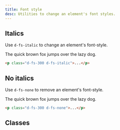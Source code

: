 ```yaml
---
title: Font style
desc: Utilities to change an element's font styles.
---
```


## Italics

Use `d-fs-italic` to change an element's font-style.

<code-well-header class="d-d-flex d-jc-center d-fd-column d-p24 d-bgc-purple-100 d-w100p d-hmn102" custom>
  <p class="d-fs-300 d-fc-purple-400 d-fs-italic">The quick brown fox jumps over the lazy dog.</p>
</code-well-header>

```html
<p class="d-fs-300 d-fs-italic">...</p>
```

## No italics

Use `d-fs-none` to remove an element's font-style.

<code-well-header class="d-d-flex d-jc-center d-fd-column d-p24 d-bgc-purple-100 d-w100p d-hmn102" custom>
  <p class="d-fs-300 d-fc-purple-400 d-fs-none">The quick brown fox jumps over the lazy dog.</p>
</code-well-header>

```html
<p class="d-fs-300 d-fs-none">...</p>
```

<script setup>
  import { style } from '@data/type.json';
</script>

## Classes

<utility-class-table>
  <template #content>
    <tbody>
      <tr v-for="i in style">
        <th scope="row" class="d-ff-mono d-fc-purple-400 d-fw-normal d-fs-100">.d-fs-{{ i }}</th>
        <td class="d-ff-mono d-fs-100">font-style: {{ i }} !important;</td>
      </tr>
    </tbody>
  </template>
</utility-class-table>
